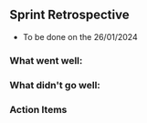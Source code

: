 ## Sprint Retrospective

- To be done on the 26/01/2024

### What went well:

### What didn't go well:

### Action Items
